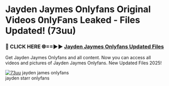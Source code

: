 # Jayden Jaymes Onlyfans Original Videos 0nlyFans Leaked - Files Updated! (73uu)

<h3>🔴 CLICK HERE 🌐==►► <a href="https://tinyurl.com/4seja8ks" rel="nofollow">Jayden Jaymes Onlyfans Updated Files</a></h3>

Get Jayden Jaymes Onlyfans and all content. Now you can access all videos and pictures of Jayden Jaymes Onlyfans. New Updated Files 2025!

[![73uu](https://i.imgur.com/EWjZXRe.gif)](https://tinyurl.com/4seja8ks)
jayden james onlyfans<br>
jayden starr onlyfans